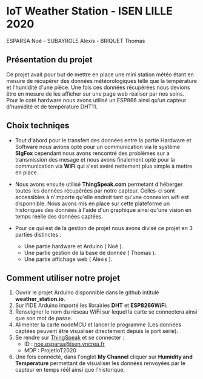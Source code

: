 # IoT Weather Station - ISEN LILLE 2020

ESPARSA Noé - SUBAYROLE Alexis - BRIQUET Thomas

## Présentation du projet

   Ce projet avait pour but de mettre en place une mini station météo étant en mesure de récupérer des données météorologiques telle que la température et l'humidité d'une pièce. Une fois ces données récupérées nous devions être en mesure de les afficher sur une page web réaliser par nos soins.
Pour le coté hardware nous avons utilisé un ESP866 ainsi qu'un capteur d'humidité et de température DHT11.

## Choix techniqes 

* Tout d'abord pour le transfert des données entre la partie Hardware et Software nous avions opté pour un communication via le système **SIgFox** cependant nous avons rencontré des problèmes sur a transmission des mesage et nous avons finalement opté pour la communication via **WiFi** qui s'est avéré nettement plus simple à mettre en place.

* Nous avons ensuite utilisé **ThingSpeak.com** permetant d'héberger toutes les données récupérées par notre capteur. Celles-ci sont accessibles à n'importe qu'elle endroit tant qu'une connexion wifi est disponnible. Nous avons mis en place sur cette plateforme un historiques des données à l'aide d'un graphique ainsi qu'une vision en temps réelle des données captées.

* Pour ce qui est de la gestion de projet nous avons divisé ce projet en 3 parties distinctes :
    * Une partie hardware et Arduino ( Noé ).
    * Une partie gestion de la base de donnée ( Thomas ).
    * Une partie affichage web ( Alexis ).

## Comment utiliser notre projet

1. Ouvrir le projet Arduino disponnible dans le github intitulé **weather_station.io**.
2. Sur l'IDE Arduino importé les librairies **DHT** et **ESP8266WiFi**.
3. Renseigner le nom du réseau WiFi sur lequel la carte se connectera ainsi que son mot de passe.
4. Alimenter la carte nodeMCU et lancer le programme (Les données captées peuvent être visualiser directement depuis le port série).
5. Se rendre sur [ThingSpeak](https://thingspeak.com/login) et se connecter :
   * ID : noe.esparsa@isen.yncrea.fr
   * MDP : ProjetIoT2020
6. Une fois connécté, dans l'onglet **My Channel** cliquer sur **Humidity and Temperature** permettant de visualiser les données renvoyées par le capteur en temps réél ainsi que l'historique.

